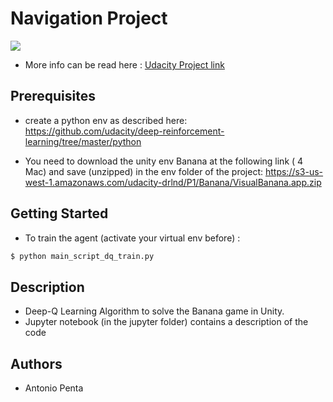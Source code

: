 

#  Navigation Project

![](https://user-images.githubusercontent.com/10624937/42135619-d90f2f28-7d12-11e8-8823-82b970a54d7e.gif)

- More info can be read here : [Udacity Project link](https://github.com/udacity/deep-reinforcement-learning/tree/master/p1_navigation)


## Prerequisites

- create a python env as described here: https://github.com/udacity/deep-reinforcement-learning/tree/master/python

- You need to download the unity env Banana at the following link ( 4 Mac) and save (unzipped) in the env folder of the project:  https://s3-us-west-1.amazonaws.com/udacity-drlnd/P1/Banana/VisualBanana.app.zip


## Getting Started


- To train the agent (activate your virtual env before) :
```sh
$ python main_script_dq_train.py
```
## Description

 - Deep-Q Learning Algorithm to solve the Banana game in Unity.
 - Jupyter notebook (in the jupyter folder) contains a description of the code



## Authors
- Antonio Penta